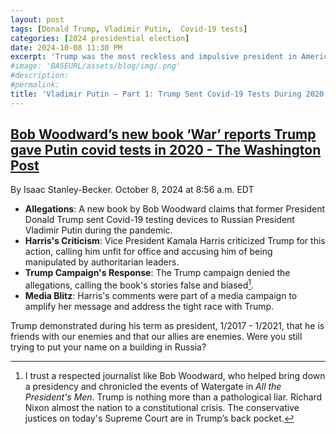 ```yaml
---
layout: post
tags: [Donald Trump, Vladimir Putin,  Covid-19 tests]
categories: [2024 presidential election]
date: 2024-10-08 11:30 PM
excerpt: 'Trump was the most reckless and impulsive president in American history and is demonstrating the very same character as a presidential candidate in 2024'
#image: 'BASEURL/assets/blog/img/.png'
#description:
#permalink:
title: 'Vladimir Putin – Part 1: Trump Sent Covid-19 Tests During 2020 Shortage to Putin'
---
```


## [Bob Woodward’s new book ‘War’ reports Trump gave Putin covid tests in 2020 - The Washington Post](https://www.washingtonpost.com/politics/2024/10/08/bob-woodward-new-book-war-trump-putin-biden/)

By Isaac Stanley-Becker. October 8, 2024 at 8:56 a.m. EDT


- **Allegations**: A new book by Bob Woodward claims that former President Donald Trump sent Covid-19 testing devices to Russian President Vladimir Putin during the pandemic.
- **Harris's Criticism**: Vice President Kamala Harris criticized Trump for this action, calling him unfit for office and accusing him of being manipulated by authoritarian leaders.
- **Trump Campaign's Response**: The Trump campaign denied the allegations, calling the book's stories false and biased[^11].
- **Media Blitz**: Harris's comments were part of a media campaign to amplify her message and address the tight race with Trump.

Trump demonstrated during his term as president, 1/2017 - 1/2021, that he is friends
with our enemies and that our allies are enemies. Were you still trying to put your name on a building in Russia?

[^11]: I trust a respected journalist like Bob Woodward, who helped bring down a presidency and chronicled the events of Watergate in *All the President's Men.* Trump is nothing more than a pathological liar. Richard Nixon almost the nation to a constitutional crisis. The conservative justices on today's Supreme Court are in Trump’s back pocket.
